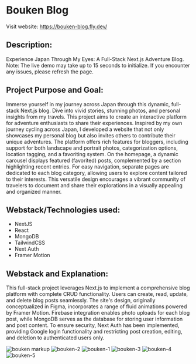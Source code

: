 <h1>Bouken Blog</h1>

Visit website: https://bouken-blog.fly.dev/

<h2>Description:</h2>
Experience Japan Through My Eyes: A Full-Stack Next.js Adventure Blog. Note: The live demo may take up to 15 seconds to initialize. If you encounter any issues, please refresh the page.

<h2>Project Purpose and Goal:</h2>
Immerse yourself in my journey across Japan through this dynamic, full-stack Next.js blog. Dive into vivid stories, stunning photos, and personal insights from my travels. This project aims to create an interactive platform for adventure enthusiasts to share their experiences. Inspired by my own journey cycling across Japan, I developed a website that not only showcases my personal blog but also invites others to contribute their unique adventures. The platform offers rich features for bloggers, including support for both landscape and portrait photos, categorization options, location tagging, and a favoriting system. On the homepage, a dynamic carousel displays featured (favorited) posts, complemented by a section highlighting recent entries. For easy navigation, separate pages are dedicated to each blog category, allowing users to explore content tailored to their interests. This versatile design encourages a vibrant community of travelers to document and share their explorations in a visually appealing and organized manner.

<h2>Webstack/Technologies used:</h2>
<ul>
  <li>NextJS</li>
  <li>React</li>
  <li>MongoDB</li>
  <li>TailwindCSS</li>
  <li>Next Auth</li>
  <li>Framer Motion</li>
</ul>

<h2>Webstack and Explanation:</h2>
This full-stack project leverages Next.js to implement a comprehensive blog platform with complete CRUD functionality. Users can create, read, update, and delete blog posts seamlessly. The site's design, originally conceptualized in Figma, incorporates a range of fluid animations powered by Framer Motion. Firebase integration enables photo uploads for each blog post, while MongoDB serves as the database for storing user information and post content. To ensure security, Next Auth has been implemented, providing Google login functionality and restricting post creation, editing, and deletion to authenticated users only.

<p></p>

![bouken markup](https://github.com/thecodingrunner/bouken-blog/assets/22331070/fc24cb99-e30c-4580-b881-45c20e64052d)
![bouken-2](https://github.com/thecodingrunner/bouken-blog/assets/22331070/55eb7f1a-4448-47c6-8468-e555ac7da685)
![bouken-1](https://github.com/thecodingrunner/bouken-blog/assets/22331070/b87bd4de-b002-405c-b212-cfd93f12e845)
![bouken-3](https://github.com/thecodingrunner/bouken-blog/assets/22331070/c6888277-9d5e-46ca-b9cb-db0fa48fd1d1)
![bouken-4](https://github.com/thecodingrunner/bouken-blog/assets/22331070/32b73b4f-a5a9-4b1f-868e-e456319d3b1b)
![bouken-5](https://github.com/thecodingrunner/bouken-blog/assets/22331070/4ac825ee-17bd-49e0-a7e2-bc8e96495440)

